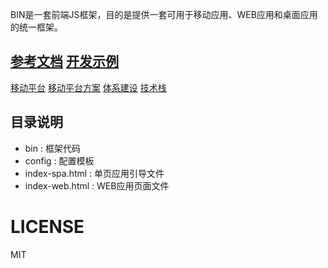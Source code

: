 BIN是一套前端JS框架，目的是提供一套可用于移动应用、WEB应用和桌面应用的统一框架。<br/>

## [参考文档](http://101.200.215.114/apps/bin/reference.html) [开发示例](http://101.200.215.114/apps/tutorials/index.html)

[移动平台](http://naotu.baidu.com/file/3eee496475d10506261e1624c5bf1669?token=156612315637856e)
[移动平台方案](http://101.200.215.114/apps/bin/ppt.html?name=1)
[体系建设](http://naotu.baidu.com/file/d1de39cec124d6a25a033b86d7c28044?token=a3bbd907725ee482)
[技术栈](http://naotu.baidu.com/file/39ccfeabd085f260f038c925fa812bc1?token=19f1b7c2c1848927)

## 目录说明
* bin : 框架代码 <br/>
* config : 配置模板<br/>
* index-spa.html : 单页应用引导文件<br/>
* index-web.html : WEB应用页面文件<br/>

# LICENSE
MIT
